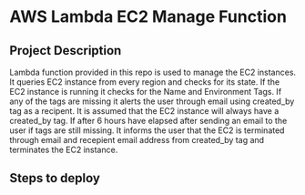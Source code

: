 # AWS Lambda EC2 Manage Function


## Project Description

Lambda function provided in this repo is used to manage the EC2 instances.
It queries EC2 instance from every region and checks for its state. 
If the EC2 instance is running it checks for the Name and Environment Tags. 
If any of the tags are missing it alerts the user through email using created_by tag as a recipent. 
It is assumed that the EC2 instance will always have a created_by tag. 
If after 6 hours have elapsed after sending an email to the user if tags are still missing. It informs the user that the EC2 is terminated through email and recepient email address from created_by tag and terminates the EC2 instance.

## Steps to deploy